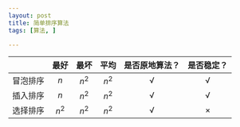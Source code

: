 ```yaml
---
layout: post
title: 简单排序算法
tags: [算法, ]

---
```


| &nbsp; | 最好 | 最坏 | 平均 | 是否原地算法？ | 是否稳定？ |
| :-------- |:------:|:------:|:------:|:------:|:------:|
| 冒泡排序 | $n$ | $n^2$ | $n^2$ | √ | √ |
| 插入排序 | $n$ | $n^2$ | $n^2$ | √ | √ |
| 选择排序 | $n^2$| $n^2$ | $n^2$ | √ | × |